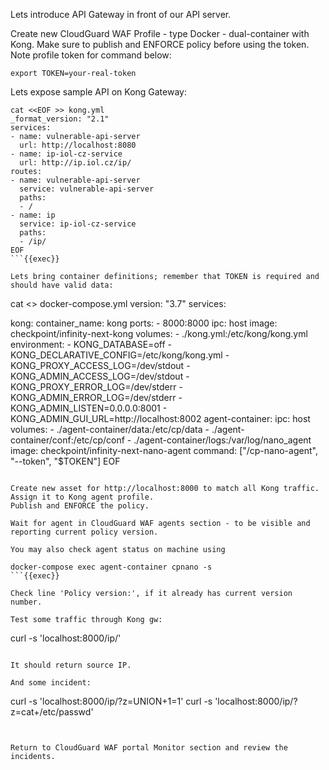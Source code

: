Lets introduce API Gateway in front of our API server.

Create new CloudGuard WAF Profile - type Docker - dual-container with Kong.
Make sure to publish and ENFORCE policy before using the token.
Note profile token for command below:

```
export TOKEN=your-real-token
```

Lets expose sample API on Kong Gateway:
```
cat <<EOF >> kong.yml
_format_version: "2.1"
services:
- name: vulnerable-api-server
  url: http://localhost:8080
- name: ip-iol-cz-service
  url: http://ip.iol.cz/ip/
routes:
- name: vulnerable-api-server
  service: vulnerable-api-server
  paths:
  - /
- name: ip
  service: ip-iol-cz-service
  paths:
  - /ip/
EOF
```{{exec}} 

Lets bring container definitions; remember that TOKEN is required and should have valid data:
```
cat <<EOF >> docker-compose.yml
version: "3.7"
services:

  kong:
    container_name: kong
    ports:
      - 8000:8000
    ipc: host
    image: checkpoint/infinity-next-kong
    volumes:
      - ./kong.yml:/etc/kong/kong.yml
    environment:
      - KONG_DATABASE=off
      - KONG_DECLARATIVE_CONFIG=/etc/kong/kong.yml
      - KONG_PROXY_ACCESS_LOG=/dev/stdout
      - KONG_ADMIN_ACCESS_LOG=/dev/stdout
      - KONG_PROXY_ERROR_LOG=/dev/stderr
      - KONG_ADMIN_ERROR_LOG=/dev/stderr
      - KONG_ADMIN_LISTEN=0.0.0.0:8001
      - KONG_ADMIN_GUI_URL=http://localhost:8002
  agent-container:
    ipc: host
    volumes:
      - ./agent-container/data:/etc/cp/data
      - ./agent-container/conf:/etc/cp/conf
      - ./agent-container/logs:/var/log/nano_agent
    image: checkpoint/infinity-next-nano-agent
    command: ["/cp-nano-agent", "--token", "$TOKEN"]
EOF
```{{exec}} 

Create new asset for http://localhost:8000 to match all Kong traffic. Assign it to Kong agent profile.
Publish and ENFORCE the policy.

Wait for agent in CloudGuard WAF agents section - to be visible and reporting current policy version.

You may also check agent status on machine using
```

```
docker-compose exec agent-container cpnano -s
```{{exec}} 

Check line 'Policy version:', if it already has current version number.

Test some traffic through Kong gw:
```
curl -s 'localhost:8000/ip/'
```{{exec}} 

It should return source IP.

And some incident:
```
curl -s 'localhost:8000/ip/?z=UNION+1=1'
curl -s 'localhost:8000/ip/?z=cat+/etc/passwd'
```{{exec}} 


Return to CloudGuard WAF portal Monitor section and review the incidents.
